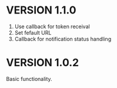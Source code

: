 # VERSION 1.1.0

1. Use callback for token receival
2. Set fefault URL
3. Callback for notification status handling

# VERSION 1.0.2

Basic functionality.

